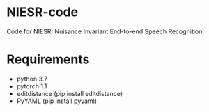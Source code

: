 # NIESR-code
Code for NIESR: Nuisance Invariant End-to-end Speech Recognition

# Requirements
- python 3.7 
- pytorch 1.1
- editdistance (pip install editdistance)
- PyYAML (pip install pyyaml)
